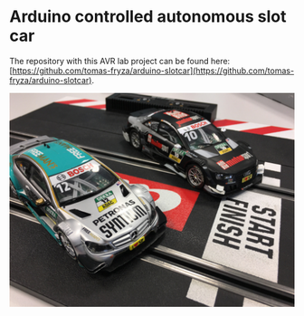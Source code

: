 # Arduino controlled autonomous slot car

The repository with this AVR lab project can be found here: [https://github.com/tomas-fryza/arduino-slotcar](https://github.com/tomas-fryza/arduino-slotcar).

![foto real](foto-slotcar.jpg)
